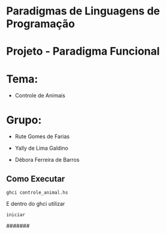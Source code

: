 # Paradigmas de Linguagens de Programação
# Projeto - Paradigma Funcional

# Tema:
  * Controle de Animais
  
# Grupo:
  * Rute Gomes de Farias

  * Yally de Lima Galdino
  
  * Débora Ferreira de Barros
  
## Como Executar

```
ghci controle_animal.hs
```

E dentro do ghci utilizar

```
iniciar
```

#######

